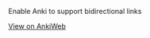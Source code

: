 Enable Anki to support bidirectional links

[View on AnkiWeb](https://ankiweb.net/shared/info/1077002392)